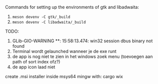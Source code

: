 Commands for setting up the environments of gtk and libadwaita:
1. `meson devenv -C gtk/_build`
2. `meson devenv -C libadwaita/_build`


TODO:

1. GLib-GIO-WARNING **: 15:58:13.474: win32 session dbus binary not found
2. Terminal wordt gelaunched wanneer je de exe runt
3. de app is nog niet te zien in het windows zoek menu (toevoegen aan path of sort index ofz?)
4. de app icon laad niet

create .msi installer inside msys64 mingw with:
cargo wix